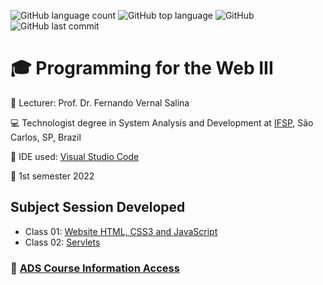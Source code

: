 ![GitHub language count](https://img.shields.io/github/languages/count/souzafcharles/Programming-for-the-Web-III)
![GitHub top language](https://img.shields.io/github/languages/top/souzafcharles/Programming-for-the-Web-III)
![GitHub](https://img.shields.io/github/license/souzafcharles/Programming-for-the-Web-III)
![GitHub last commit](https://img.shields.io/github/last-commit/souzafcharles/Programming-for-the-Web-III)


# :mortar_board: Programming for the Web III 

:triangular_flag_on_post: Lecturer: Prof. Dr. Fernando Vernal Salina

:computer: Technologist degree in System Analysis and Development at [IFSP](https://www.ifsp.edu.br/), São Carlos, SP, Brazil

:triangular_ruler: IDE used: [Visual Studio Code](https://code.visualstudio.com/)

:calendar: 1st semester 2022

## Subject Session Developed

- Class 01: [Website HTML, CSS3 and JavaScript](https://github.com/souzafcharles/Programming-for-the-Web-III/tree/master/Activity01)
- Class 02: [Servlets](https://github.com/souzafcharles/Programming-for-the-Web-III/tree/master/Activity02)


### :link: [ADS Course Information Access](https://scl.ifsp.edu.br/index.php/cursos.html?id=116:ads&catid=61)
